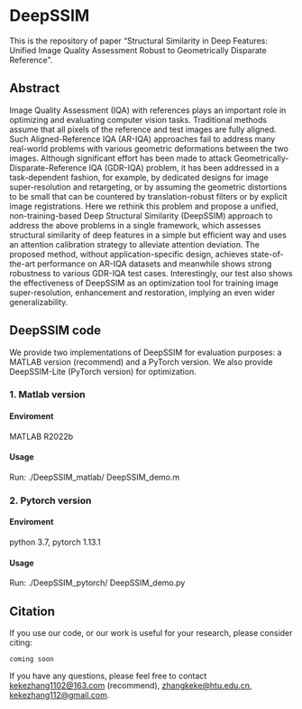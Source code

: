 # DeepSSIM
This is the repository of paper “Structural Similarity in Deep Features: Unified Image Quality Assessment Robust to Geometrically Disparate Reference”. 
## Abstract

Image Quality Assessment (IQA) with references plays an important role in optimizing and evaluating computer vision tasks. Traditional methods assume that all pixels of the reference and test images are fully aligned. Such Aligned-Reference IQA (AR-IQA) approaches fail to address many real-world problems with various geometric deformations between the two images. Although significant effort has been made to attack Geometrically-Disparate-Reference IQA (GDR-IQA) problem, it has been addressed in a task-dependent fashion, for example, by dedicated designs for image super-resolution and retargeting, or by assuming the geometric distortions to be small that can be countered by translation-robust filters or by explicit image registrations. Here we rethink this problem and propose a unified, non-training-based Deep Structural Similarity (DeepSSIM) approach to address the above problems in a single framework, which assesses structural similarity of deep features in a simple but efficient way and uses an attention calibration strategy to alleviate attention deviation. The proposed method, without application-specific design, achieves state-of-the-art performance on AR-IQA datasets and meanwhile shows strong robustness to various GDR-IQA test cases. Interestingly, our test also shows the effectiveness of DeepSSIM as an optimization tool for training image super-resolution, enhancement and restoration, implying an even wider generalizability.

## DeepSSIM code

We provide two implementations of DeepSSIM for evaluation purposes: a MATLAB version (recommend) and a PyTorch version. We also provide DeepSSIM-Lite (PyTorch version) for optimization.

### 1. Matlab version 
#### Enviroment
MATLAB R2022b
#### Usage
Run: ./DeepSSIM_matlab/ DeepSSIM_demo.m

### 2. Pytorch version 
#### Enviroment
python 3.7,
pytorch 1.13.1
#### Usage
Run: ./DeepSSIM_pytorch/ DeepSSIM_demo.py

## Citation
If you use our code, or our work is useful for your research, please consider citing: 
```
coming soon
```  
If you have any questions, please feel free to contact kekezhang1102@163.com (recommend), zhangkeke@htu.edu.cn, kekezhang112@gmail.com.

